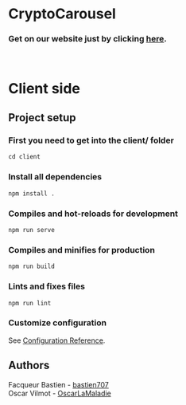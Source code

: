 # CryptoCarousel
### Get on our website just by clicking [here](https://crypto-carousel.com).
<br>

# Client side

## Project setup
### First you need to get into the client/ folder
```
cd client
```
### Install all dependencies
```
npm install .
```

### Compiles and hot-reloads for development
```
npm run serve
```

### Compiles and minifies for production
```
npm run build
```

### Lints and fixes files
```
npm run lint
```

### Customize configuration
See [Configuration Reference](https://cli.vuejs.org/config/).

## Authors

Facqueur Bastien - [bastien707](https://github.com/bastien707) <br />
Oscar Vilmot - [OscarLaMaladie](https://github.com/OscarVilmot) <br />
